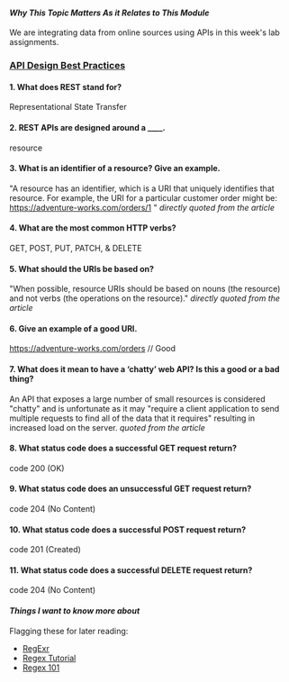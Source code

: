 #### *Why This Topic Matters As it Relates to This Module*
We are integrating data from online sources using APIs in this week's lab assignments.

### [API Design Best Practices](https://docs.microsoft.com/en-us/azure/architecture/best-practices/api-design)
#### 1. What does REST stand for?
Representational State Transfer

#### 2. REST APIs are designed around a ____.
resource

#### 3. What is an identifier of a resource? Give an example.
"A resource has an identifier, which is a URI that uniquely identifies that resource. For example, the URI for a particular customer order might be: https://adventure-works.com/orders/1 " _directly quoted from the article_

#### 4. What are the most common HTTP verbs?
GET, POST, PUT, PATCH, & DELETE

#### 5. What should the URIs be based on?
"When possible, resource URIs should be based on nouns (the resource) and not verbs (the operations on the resource)."  _directly quoted from the article_

#### 6. Give an example of a good URI.
https://adventure-works.com/orders // Good

#### 7. What does it mean to have a ‘chatty’ web API? Is this a good or a bad thing?
An API that exposes a large number of small resources is considered "chatty" and is unfortunate as it may "require a client application to send multiple requests to find all of the data that it requires" resulting in increased load on the server. _quoted from the article_

#### 8. What status code does a successful GET request return?
code 200 (OK)

#### 9. What status code does an unsuccessful GET request return?
code 204 (No Content)

#### 10. What status code does a successful POST request return?
code 201 (Created)

#### 11. What status code does a successful DELETE request return?
code 204 (No Content)

#### *Things I want to know more about*
Flagging these for later reading:
* [RegExr](https://regexr.com/)
* [Regex Tutorial](https://medium.com/factory-mind/regex-tutorial-a-simple-cheatsheet-by-examples-649dc1c3f285)
* [Regex 101](https://regex101.com/)